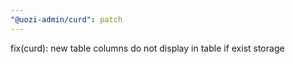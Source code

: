 ```yaml
---
"@uozi-admin/curd": patch
---
```


fix(curd): new table columns do not display in table if exist storage
